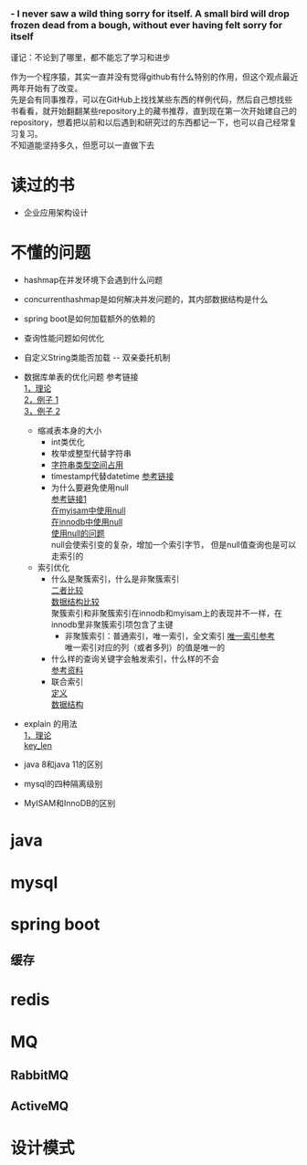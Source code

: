 ### - I never saw a wild thing sorry for itself. A small bird will drop frozen dead from a bough, without ever having felt sorry for itself
谨记：不论到了哪里，都不能忘了学习和进步

  作为一个程序猿，其实一直并没有觉得github有什么特别的作用，但这个观点最近两年开始有了改变。  
  先是会有同事推荐，可以在GitHub上找找某些东西的样例代码，然后自己想找些书看看，就开始翻翻某些repository上的藏书推荐，直到现在第一次开始建自己的repository，想着把以前和以后遇到和研究过的东西都记一下，也可以自己经常复习复习。  
  不知道能坚持多久，但愿可以一直做下去  

# 读过的书 

* 企业应用架构设计

# 不懂的问题 

* hashmap在并发环境下会遇到什么问题
* concurrenthashmap是如何解决并发问题的，其内部数据结构是什么
* spring boot是如何加载额外的依赖的
* 查询性能问题如何优化
* 自定义String类能否加载 -- 双亲委托机制
* 数据库单表的优化问题
参考链接  
[1，理论](https://blog.csdn.net/yjn1995/article/details/98472759)  
[2，例子 1](https://blog.csdn.net/liu1390910/article/details/96300318/)  
[3，例子 2](https://blog.csdn.net/qq_43162613/article/details/103774920)
  * 缩减表本身的大小
    * int类优化
    * 枚举或整型代替字符串
    * [字符串类型空间占用](https://blog.csdn.net/imzoer/article/details/8435540)  
    * timestamp代替datetime [参考链接](https://blog.csdn.net/qq_43792882/article/details/104491761)
    * 为什么要避免使用null   
    [参考链接1](https://www.jianshu.com/p/766ccd8d216e)  
    [在myisam中使用null](https://dev.mysql.com/doc/internals/en/myisam-introduction.html)  
    [在innodb中使用null](https://dev.mysql.com/doc/internals/en/innodb-field-contents.html)  
    [使用null的问题](https://dev.mysql.com/doc/refman/8.0/en/problems-with-null.html)  
    null会使索引变的复杂，增加一个索引字节， 但是null值查询也是可以走索引的
  * 索引优化
  	* 什么是聚簇索引，什么是非聚簇索引  
  	  [二者比较](https://blog.csdn.net/cacacai/article/details/83268678)  
      [数据结构比较](https://blog.csdn.net/ruanhao1203/article/details/98061034)  
      聚簇索引和非聚簇索引在innodb和myisam上的表现并不一样，在innodb里非聚簇索引项包含了主键
  	  * 非聚簇索引：普通索引，唯一索引，全文索引
  	  [唯一索引参考](https://blog.csdn.net/winy_lm/article/details/49718193)  
  	  唯一索引对应的列（或者多列）的值是唯一的
  	* 什么样的查询关键字会触发索引，什么样的不会  
  	  [参考资料](https://www.jianshu.com/p/3ccca0444432)  
  	* 联合索引  
      [定义](https://www.jianshu.com/p/f65be52d5e2b)  
      [数据结构](https://blog.csdn.net/feichitianxia/article/details/107997795)   
* explain 的用法  
[1，理论](https://blog.csdn.net/why15732625998/article/details/80388236)  
[key_len](https://blog.csdn.net/wll_1017/article/details/71179577)
* java 8和java 11的区别
  
* mysql的四种隔离级别
* MyISAM和InnoDB的区别
# java

# mysql 

# spring boot 
## 缓存
# redis
# MQ
## RabbitMQ
## ActiveMQ
# 设计模式
